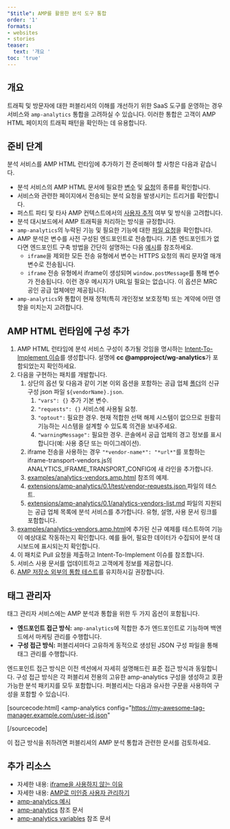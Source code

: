```yaml
---
"$title": AMP를 활용한 분석 도구 통합
order: '1'
formats:
- websites
- stories
teaser:
  text: '개요 '
toc: 'true'
---
```


<!--
This file is imported from https://github.com/ampproject/amphtml/blob/master/extensions/amp-analytics/integrating-analytics.md.
Please do not change this file.
If you have found a bug or an issue please
have a look and request a pull request there.
-->

## 개요

트래픽 및 방문자에 대한 퍼블리셔의 이해를 개선하기 위한 SaaS 도구를 운영하는 경우 서비스와 `amp-analytics` 통합을 고려하실 수 있습니다. 이러한 통합은 고객이 AMP HTML 페이지의 트래픽 패턴을 확인하는 데 유용합니다.

## 준비 단계 <a name="before-you-begin"></a>

분석 서비스를 AMP HTML 런타임에 추가하기 전 준비해야 할 사항은 다음과 같습니다.

- 분석 서비스의 AMP HTML 문서에 필요한 [변수](https://github.com/ampproject/amphtml/blob/master/extensions/amp-analytics/analytics-vars.md) 및 [요청](https://github.com/ampproject/amphtml/blob/master/extensions/amp-analytics/amp-analytics.md#requests)의 종류를 확인합니다.
- 서비스와 관련한 페이지에서 전송되는 분석 요청을 발생시키는 트리거를 확인합니다.
- 퍼스트 파티 및 타사 AMP 컨텍스트에서의 [사용자 추적](https://github.com/ampproject/amphtml/blob/master/spec/amp-managing-user-state.md) 여부 및 방식을 고려합니다.
- 분석 대시보드에서 AMP 트래픽을 처리하는 방식을 규정합니다.
- `amp-analytics`의 누락된 기능 및 필요한 기능에 대한 [파일 요청](https://github.com/ampproject/amphtml/issues/new)을 확인합니다.
- AMP 분석은 변수를 사전 구성된 엔드포인트로 전송합니다. 기존 엔드포인트가 없다면 엔드포인트 구축 방법을 간단히 설명하는 다음 [예시](https://github.com/ampproject/amp-publisher-sample#amp-analytics-sample)를 참조하세요.
    - `iframe`을 제외한 모든 전송 유형에서 변수는 HTTPS 요청의 쿼리 문자열 매개변수로 전송됩니다.
    - `iframe` 전송 유형에서 iframe이 생성되며 `window.postMessage`를 통해 변수가 전송됩니다. 이런 경우 메시지가 URL일 필요는 없습니다. 이 옵션은 MRC 공인 공급 업체에만 제공됩니다.
- `amp-analytics`와 통합이 현재 정책(특히 개인정보 보호정책) 또는 계약에 어떤 영향을 미치는지 고려합니다.

## AMP HTML 런타임에 구성 추가 <a name="adding-your-configuration-to-the-amp-html-runtime"></a>

1. AMP HTML 런타임에 분석 서비스 구성이 추가될 것임을 명시하는 [Intent-To-Implement 이슈](https://github.com/ampproject/amphtml/blob/master/extensions/amp-analytics/../../CONTRIBUTING.md#contributing-features)를 생성합니다. 설명에 **cc @ampproject/wg-analytics**가 포함되었는지 확인하세요.
2. 다음을 구현하는 패치를 개발합니다.
    1. 상단의 옵션 및 다음과 같이 기본 이외 옵션을 포함하는 공급 업체 [폴더](https://github.com/ampproject/amphtml/tree/master/extensions/amp-analytics/0.1/vendors)의 신규 구성 json 파일 `${vendorName}.json`.
        1. `"vars": {}` 추가 기본 변수.
        2. `"requests": {}` 서비스에 사용될 요청.
        3. `"optout":` 필요한 경우. 현재 적합한 선택 해제 시스템이 없으므로 원활히 기능하는 시스템을 설계할 수 있도록 의견을 보내주세요.
        4. `"warningMessage":` 필요한 경우. 콘솔에서 공급 업체의 경고 정보를 표시합니다(예: 사용 중단 또는 마이그레이션).
    2. iframe 전송을 사용하는 경우 `"*vendor-name*": "*url*"`를 포함하는 iframe-transport-vendors.js의 ANALYTICS_IFRAME_TRANSPORT_CONFIG에 새 라인을 추가합니다.
    3. [examples/analytics-vendors.amp.html](https://github.com/ampproject/amphtml/blob/master/extensions/amp-analytics/../../examples/analytics-vendors.amp.html) 참조의 예제.
    4. [extensions/amp-analytics/0.1/test/vendor-requests.json ](https://github.com/ampproject/amphtml/blob/master/extensions/amp-analytics/../../extensions/amp-analytics/0.1/test/vendor-requests.json) 파일의 테스트.
    5. [extensions/amp-analytics/0.1/analytics-vendors-list.md](https://github.com/ampproject/amphtml/blob/master/extensions/amp-analytics/./analytics-vendors-list.md) 파일의 지원되는 공급 업체 목록에 분석 서비스를 추가합니다. 유형, 설명, 사용 문서 링크를 포함합니다.
3. [examples/analytics-vendors.amp.html](https://github.com/ampproject/amphtml/blob/master/extensions/amp-analytics/../../examples/analytics-vendors.amp.html)에 추가된 신규 예제를 테스트하여 기능이 예상대로 작동하는지 확인합니다. 예를 들어, 필요한 데이터가 수집되어 분석 대시보드에 표시되는지 확인합니다.
4. 이 패치로 Pull 요청을 제출하고 Intent-To-Implement 이슈를 참조합니다.
5. 서비스 사용 문서를 업데이트하고 고객에게 정보를 제공합니다.
6. [AMP 저장소 외부의 통합 테스트](https://github.com/ampproject/amphtml/blob/master/extensions/amp-analytics/../../3p/README.md#adding-proper-integration-tests)를 유지하시길 권장합니다.

## 태그 관리자 <a name="tag-managers"></a>

태그 관리자 서비스에는 AMP 분석과 통합을 위한 두 가지 옵션이 포함됩니다.

- **엔드포인트 접근 방식:** `amp-analytics`에 적합한 추가 엔드포인트로 기능하며 백엔드에서 마케팅 관리를 수행합니다.
- **구성 접근 방식:** 퍼블리셔마다 고유하게 동적으로 생성된 JSON 구성 파일을 통해 태그 관리를 수행합니다.

엔드포인트 접근 방식은 이전 섹션에서 자세히 설명해드린 표준 접근 방식과 동일합니다. 구성 접근 방식은 각 퍼블리셔 전용의 고유한 amp-analytics 구성을 생성하고 호환 가능한 분석 패키지를 모두 포함합니다. 퍼블리셔는 다음과 유사한 구문을 사용하여 구성을 포함할 수 있습니다.

[sourcecode:html]
<amp-analytics
  config="https://my-awesome-tag-manager.example.com/user-id.json"
></amp-analytics>
[/sourcecode]

이 접근 방식을 취하려면 퍼블리셔의 AMP 분석 통합과 관련한 문서를 검토하세요.

## 추가 리소스 <a name="further-resources"></a>

- 자세한 내용: [iframe을 사용하지 않는 이유](https://github.com/ampproject/amphtml/blob/master/extensions/amp-analytics/why-not-iframe.md)
- 자세한 내용: [AMP로 미인증 사용자 관리하기](https://github.com/ampproject/amphtml/blob/master/spec/amp-managing-user-state.md)
- [amp-analytics 예시](https://github.com/ampproject/amp-publisher-sample#amp-analytics-sample)
- [amp-analytics](https://amp.dev/documentation/components/amp-analytics) 참조 문서
- [amp-analytics variables](https://github.com/ampproject/amphtml/blob/master/extensions/amp-analytics/analytics-vars.md) 참조 문서
